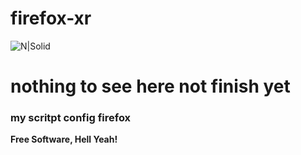 # firefox-xr

![N|Solid](https://media.giphy.com/media/2sXdFaaleaCEGqWAdF/giphy.gif)

# nothing to see here not finish yet


### my scritpt config firefox 


**Free Software, Hell Yeah!**

